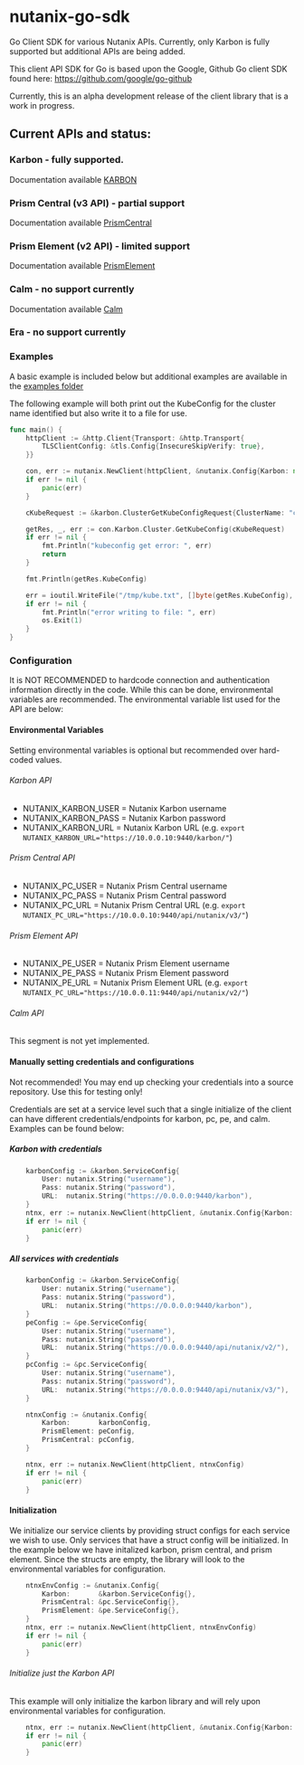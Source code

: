 # nutanix-go-sdk

Go Client SDK for various Nutanix APIs. Currently, only Karbon is fully supported but additional APIs are being added.

This client API SDK for Go is based upon the Google, Github Go client SDK found here: https://github.com/google/go-github

Currently, this is an alpha development release of the client library that is a work in progress.

## Current APIs and status:

### Karbon - fully supported.

Documentation available [KARBON](karbon/README.md)

### Prism Central (v3 API) - partial support

Documentation available [PrismCentral](pc/README.md)

### Prism Element (v2 API) - limited support

Documentation available [PrismElement](pe/README.md)

### Calm - no support currently

Documentation available [Calm](calm/README.md)

### Era - no support currently

### Examples

A basic example is included below but additional examples are available in the [examples folder](examples/)

The following example will both print out the KubeConfig for the cluster name identified but also write it to a file for use.

```go
func main() {
	httpClient := &http.Client{Transport: &http.Transport{
		TLSClientConfig: &tls.Config{InsecureSkipVerify: true},
	}}

	con, err := nutanix.NewClient(httpClient, &nutanix.Config{Karbon: new(karbon.ServiceConfig)})
	if err != nil {
		panic(err)
	}

	cKubeRequest := &karbon.ClusterGetKubeConfigRequest{ClusterName: "cluster-name-01"}

	getRes, _, err := con.Karbon.Cluster.GetKubeConfig(cKubeRequest)
	if err != nil {
		fmt.Println("kubeconfig get error: ", err)
		return
	}

	fmt.Println(getRes.KubeConfig)

	err = ioutil.WriteFile("/tmp/kube.txt", []byte(getRes.KubeConfig), 0644)
	if err != nil {
		fmt.Println("error writing to file: ", err)
		os.Exit(1)
	}
}
```

### Configuration

It is NOT RECOMMENDED to hardcode connection and authentication information directly in the code. While this can be done, environmental variables are recommended. The environmental variable list used for the API are below:

#### Environmental Variables

Setting environmental variables is optional but recommended over hard-coded values.

###### Karbon API

- NUTANIX_KARBON_USER = Nutanix Karbon username
- NUTANIX_KARBON_PASS = Nutanix Karbon password
- NUTANIX_KARBON_URL = Nutanix Karbon URL (e.g. `export NUTANIX_KARBON_URL="https://10.0.0.10:9440/karbon/"`)

###### Prism Central API

- NUTANIX_PC_USER = Nutanix Prism Central username
- NUTANIX_PC_PASS = Nutanix Prism Central password
- NUTANIX_PC_URL = Nutanix Prism Central URL (e.g. `export NUTANIX_PC_URL="https://10.0.0.10:9440/api/nutanix/v3/"`)

###### Prism Element API

- NUTANIX_PE_USER = Nutanix Prism Element username
- NUTANIX_PE_PASS = Nutanix Prism Element password
- NUTANIX_PE_URL = Nutanix Prism Element URL (e.g. `export NUTANIX_PC_URL="https://10.0.0.11:9440/api/nutanix/v2/"`)

###### Calm API

This segment is not yet implemented.

#### Manually setting credentials and configurations

Not recommended! You may end up checking your credentials into a source repository. Use this for testing only!

Credentials are set at a service level such that a single initialize of the client can have different credentials/endpoints for karbon, pc, pe, and calm. Examples can be found below:

##### Karbon with credentials

```go
	karbonConfig := &karbon.ServiceConfig{
		User: nutanix.String("username"),
		Pass: nutanix.String("password"),
		URL:  nutanix.String("https://0.0.0.0:9440/karbon"),
	}
	ntnx, err := nutanix.NewClient(httpClient, &nutanix.Config{Karbon: karbonConfig})
	if err != nil {
		panic(err)
	}
```

##### All services with credentials

```go
	karbonConfig := &karbon.ServiceConfig{
		User: nutanix.String("username"),
		Pass: nutanix.String("password"),
		URL:  nutanix.String("https://0.0.0.0:9440/karbon"),
	}
	peConfig := &pe.ServiceConfig{
		User: nutanix.String("username"),
		Pass: nutanix.String("password"),
		URL:  nutanix.String("https://0.0.0.0:9440/api/nutanix/v2/"),
	}
	pcConfig := &pc.ServiceConfig{
		User: nutanix.String("username"),
		Pass: nutanix.String("password"),
		URL:  nutanix.String("https://0.0.0.0:9440/api/nutanix/v3/"),
	}

	ntnxConfig := &nutanix.Config{
		Karbon:       karbonConfig,
		PrismElement: peConfig,
		PrismCentral: pcConfig,
	}

	ntnx, err := nutanix.NewClient(httpClient, ntnxConfig)
	if err != nil {
		panic(err)
	}
```

#### Initialization

We initialize our service clients by providing struct configs for each service we wish to use. Only services that have a struct config will be initialized. In the example below we have initalized karbon, prism central, and prism element. Since the structs are empty, the library will look to the environmental variables for configuration.

```go
	ntnxEnvConfig := &nutanix.Config{
		Karbon:       &karbon.ServiceConfig{},
		PrismCentral: &pc.ServiceConfig{},
		PrismElement: &pe.ServiceConfig{},
	}
	ntnx, err := nutanix.NewClient(httpClient, ntnxEnvConfig)
	if err != nil {
		panic(err)
	}
```

###### Initialize just the Karbon API

This example will only initialize the karbon library and will rely upon environmental variables for configuration.

```go
	ntnx, err := nutanix.NewClient(httpClient, &nutanix.Config{Karbon: new(karbon.ServiceConfig)})
	if err != nil {
		panic(err)
	}
```
